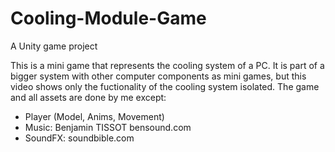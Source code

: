 # Cooling-Module-Game
A Unity game project 

This is a mini game that represents the cooling system of a PC. It is part of a bigger system with other computer components as mini games, but this video shows only the fuctionality of the cooling system isolated.
The game and all assets are done by me except:
- Player (Model, Anims, Movement)
- Music: Benjamin TISSOT bensound.com
- SoundFX: soundbible.com
